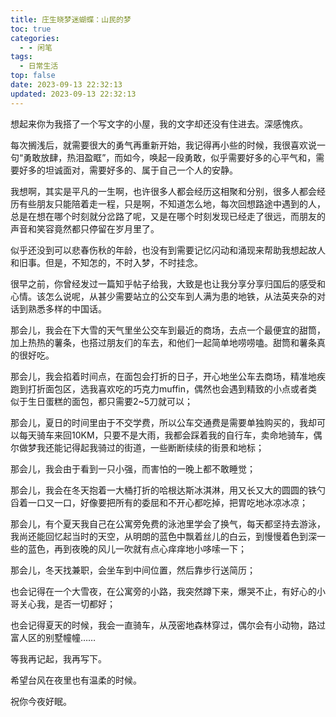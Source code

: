 ```yaml
---
title: 庄生晓梦迷蝴蝶：山民的梦
toc: true
categories:
  - - 闲笔
tags:
  - 日常生活
top: false
date: 2023-09-13 22:32:13
updated: 2023-09-13 22:32:13
---
```




想起来你为我搭了一个写文字的小屋，我的文字却还没有住进去。深感愧疚。

每次搁浅后，就需要很大的勇气再重新开始，我记得再小些的时候，我很喜欢说一句“勇敢放肆，热泪盈眶”，而如今，唤起一段勇敢，似乎需要好多的心平气和，需要好多的坦诚面对，需要好多的、属于自己一个人的安静。

我想啊，其实是平凡的一生啊，也许很多人都会经历这相聚和分别，很多人都会经历有些朋友只能陪着走一程，只是啊，不知道怎么地，每次回想路途中遇到的人，总是在想在哪个时刻就分岔路了呢，又是在哪个时刻发现已经走了很远，而朋友的声音和笑容竟然都只停留在岁月里了。

似乎还没到可以悲春伤秋的年龄，也没有到需要记忆闪动和涌现来帮助我想起故人和旧事。但是，不知怎的，不时入梦，不时挂念。

很早之前，你曾经发过一篇知乎帖子给我，大致是也让我分享分享归国后的感受和心情。该怎么说呢，从甚少需要站立的公交车到人满为患的地铁，从法英夹杂的对话到熟悉多样的中国话。

那会儿，我会在下大雪的天气里坐公交车到最近的商场，去点一个最便宜的甜筒，加上热热的薯条，也搭过朋友们的车去，和他们一起简单地唠唠嗑。甜筒和薯条真的很好吃。

那会儿，我会掐着时间点，在面包会打折的日子，开心地坐公车去商场，精准地疾跑到打折面包区，选我喜欢吃的巧克力muffin，偶然也会遇到精致的小点或者类似于生日蛋糕的面包，都只需要2~5刀就可以；

那会儿，夏日的时间里由于不交学费，所以公车交通费是需要单独购买的，我却可以每天骑车来回10KM，只要不是大雨，我都会踩着我的自行车，卖命地骑车，偶尔做梦我还能记得起我骑过的街道，一些断断续续的街景和地标；

那会儿，我会由于看到一只小强，而害怕的一晚上都不敢睡觉；

那会儿，我会在冬天抱着一大桶打折的哈根达斯冰淇淋，用又长又大的圆圆的铁勺舀着一口又一口，好像要把所有的委屈和不开心都吃掉，把胃吃地冰凉冰凉；

那会儿，有个夏天我自己在公寓旁免费的泳池里学会了换气，每天都坚持去游泳，我尚还能回忆起当时的天空，从明朗的蓝色中飘着丝儿的白云，到慢慢着色到深一些的蓝色，再到夜晚的风儿一吹就有点心痒痒地小哆嗦一下；

那会儿，冬天找兼职，会坐车到中间位置，然后靠步行送简历；

也会记得在一个大雪夜，在公寓旁的小路，我突然蹲下来，爆哭不止，有好心的小哥关心我，是否一切都好；

也会记得夏天的时候，我会一直骑车，从茂密地森林穿过，偶尔会有小动物，路过富人区的别墅幢幢……

等我再记起，我再写下。

希望台风在夜里也有温柔的时候。

祝你今夜好眠。